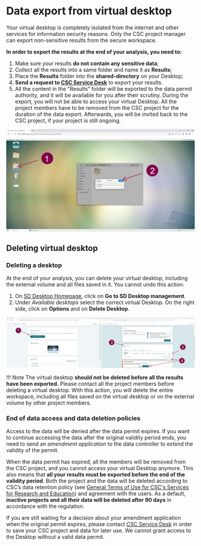 # Data export from virtual desktop

Your virtual desktop is completely isolated from the internet and other services for information security reasons. Only the CSC project manager can export non-sensitive results from the secure workspace.

**In order to export the results at the end of your analysis, you need to:**

1. Make sure your results **do not contain any sensitive data**;
2. Collect all the results into a same folder and name it as **Results**;
3. Place the **Results** folder into the **shared-directory** on your Desktop;
4. **Send a request to [CSC Service Desk](../../support/contact.md)** to export your results.
5. All the content in the “Results” folder will be exported to the data permit authority, and it will be available for you after their scrutiny. During the export, you will not be able to access your virtual Desktop. All the project members have to be removed from the CSC project for the duration of the data export. Afterwards, you will be invited back to the CSC project, if your project is still ongoing.

[![Desktop-register-export](images/desktop/desktop-register-exp.png)](images/desktop/desktop-register-exp.png)


## Deleting virtual desktop

### Deleting a desktop

At the end of your analysis, you can delete your virtual desktop, including the external volume and all files saved in it. You cannot undo this action:

 1. On [SD Desktop Homepage](https://sd-desktop.csc.fi), click on **Go to SD Desktop management**.
 2. Under *Available desktops* select the correct virtual Desktop. On the right side, click on **Options** and on **Delete Desktop**.

[![Desktop-delete](images/desktop/desktop-deleting.png)](images/desktop/desktop-deleting.png)

!!! Note
    The virtual desktop **should not be deleted before all the results have been exported.** Please contact all the project members before deleting a virtual desktop. With this action, you will delete the entire workspace, including all files saved on the virtual desktop or on the external volume by other project members.

### End of data access and data deletion policies

Access to the data will be denied after the data permit expires. If you want to continue accessing the data after the original validity period ends, you need to send an *amendment application* to the data controller to extend the validity of the permit.

When the data permit has expired, all the members will be removed from the CSC project, and you cannot access your virtual Desktop anymore. This also means that **all your results must be exported before the end of the validity period**. Both the project and the data will be deleted according to CSC’s data retention policy (see [General Terms of Use for CSC's Services for Research and Education](https://research.csc.fi/general-terms-of-use)) and agreement with the users. As a default, **inactive projects and all their data will be deleted after 90 days** in accordance with the regulation.

If you are still waiting for a decision about your amendment application when the original permit expires, please contact [CSC Service Desk](../../support/contact.md) in order to save your CSC project and data for later use. We cannot grant access to the Desktop without a valid data permit.
